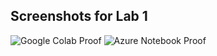 ## Screenshots for Lab 1

![Google Colab Proof](https://user-images.githubusercontent.com/56977428/73217133-90a36480-4114-11ea-90e0-6fe5116b254b.png)
![Azure Notebook Proof](https://user-images.githubusercontent.com/56977428/73305643-c1989d80-41d7-11ea-9100-786d8fb2f8b6.png)

